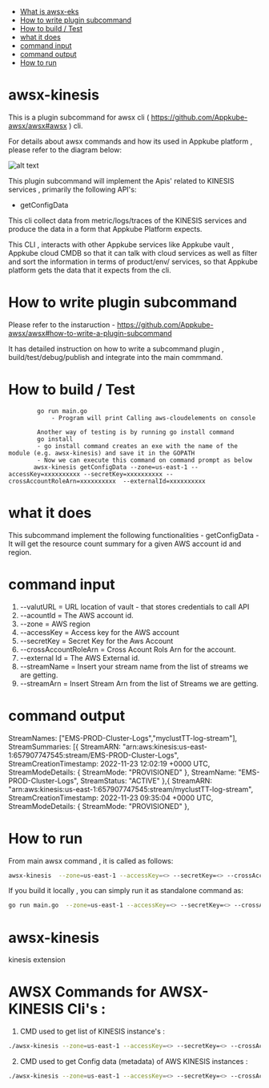- [What is awsx-eks](#awsx-kinesis)
- [How to write plugin subcommand](#how-to-write-plugin-subcommand)
- [How to build / Test](#how-to-build--test)
- [what it does ](#what-it-does)
- [command input](#command-input)
- [command output](#command-output)
- [How to run ](#how-to-run)

# awsx-kinesis

This is a plugin subcommand for awsx cli ( https://github.com/Appkube-awsx/awsx#awsx ) cli.

For details about awsx commands and how its used in Appkube platform , please refer to the diagram below:

![alt text](https://raw.githubusercontent.com/AppkubeCloud/appkube-architectures/main/LayeredArchitecture-phase2.svg)

This plugin subcommand will implement the Apis' related to KINESIS services , primarily the following API's:

- getConfigData

This cli collect data from metric/logs/traces of the KINESIS services and produce the data in a form that Appkube Platform expects.

This CLI , interacts with other Appkube services like Appkube vault , Appkube cloud CMDB so that it can talk with cloud services as
well as filter and sort the information in terms of product/env/ services, so that Appkube platform gets the data that it expects from the cli.

# How to write plugin subcommand

Please refer to the instaruction -
https://github.com/Appkube-awsx/awsx#how-to-write-a-plugin-subcommand

It has detailed instruction on how to write a subcommand plugin , build/test/debug/publish and integrate into the main commmand.

# How to build / Test

            go run main.go
                - Program will print Calling aws-cloudelements on console

            Another way of testing is by running go install command
            go install
            - go install command creates an exe with the name of the module (e.g. awsx-kinesis) and save it in the GOPATH
            - Now we can execute this command on command prompt as below
           awsx-kinesis getConfigData --zone=us-east-1 --accessKey=xxxxxxxxxx --secretKey=xxxxxxxxxx --crossAccountRoleArn=xxxxxxxxxx  --externalId=xxxxxxxxxx

# what it does

This subcommand implement the following functionalities -
getConfigData - It will get the resource count summary for a given AWS account id and region.

# command input

1. --valutURL = URL location of vault - that stores credentials to call API
2. --acountId = The AWS account id.
3. --zone = AWS region
4. --accessKey = Access key for the AWS account
5. --secretKey = Secret Key for the Aws Account
6. --crossAccountRoleArn = Cross Acount Rols Arn for the account.
7. --external Id = The AWS External id.
8. --streamName = Insert your stream name from the list of streams we are getting.
9. --streamArn = Insert Stream Arn from the list of Streams we are getting.

# command output

StreamNames: ["EMS-PROD-Cluster-Logs","myclustTT-log-stream"],
StreamSummaries: [{
StreamARN: "arn:aws:kinesis:us-east-1:657907747545:stream/EMS-PROD-Cluster-Logs",
StreamCreationTimestamp: 2022-11-23 12:02:19 +0000 UTC,
StreamModeDetails: {
StreamMode: "PROVISIONED"
},
StreamName: "EMS-PROD-Cluster-Logs",
StreamStatus: "ACTIVE"
},{
StreamARN: "arn:aws:kinesis:us-east-1:657907747545:stream/myclustTT-log-stream",
StreamCreationTimestamp: 2022-11-23 09:35:04 +0000 UTC,
StreamModeDetails: {
StreamMode: "PROVISIONED"
},

# How to run

From main awsx command , it is called as follows:

```bash
awsx-kinesis  --zone=us-east-1 --accessKey=<> --secretKey=<> --crossAccountRoleArn=<>  --externalId=<>
```

If you build it locally , you can simply run it as standalone command as:

```bash
go run main.go  --zone=us-east-1 --accessKey=<> --secretKey=<> --crossAccountRoleArn=<> --externalId=<>
```

# awsx-kinesis

kinesis extension

# AWSX Commands for AWSX-KINESIS Cli's :

1. CMD used to get list of KINESIS instance's :

```bash
./awsx-kinesis --zone=us-east-1 --accessKey=<> --secretKey=<> --crossAccountRoleArn=<> --externalId=<>
```

2. CMD used to get Config data (metadata) of AWS KINESIS instances :

```bash
./awsx-kinesis --zone=us-east-1 --accessKey=<> --secretKey=<> --crossAccountRoleArn=<> --externalId=<> getConfigData --streamName=<> --streamArn=<>
```
